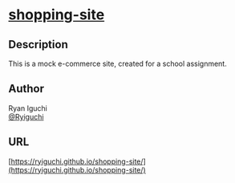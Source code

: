# [shopping-site](https://ryiguchi.github.io/team-fox-note_app/)

## Description

This is a mock e-commerce site, created for a school assignment.

## Author

Ryan Iguchi  
[@Ryiguchi](https://github.com/search?q=%40Ryiguchi&type=repositories)

## URL

[https://ryiguchi.github.io/shopping-site/](https://ryiguchi.github.io/shopping-site/)

